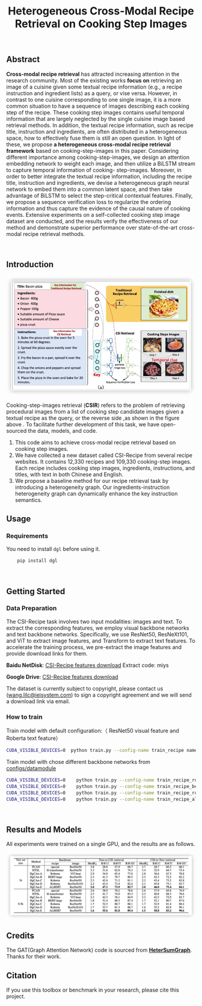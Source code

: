 <div align="center">

# Heterogeneous Cross-Modal Recipe Retrieval on Cooking Step Images
</div>

<br>

## Abstract
**Cross-modal recipe retrieval** has attracted increasing attention in the research community. Most of the existing works **focus on** retrieving an image of a cuisine given some textual recipe information (e.g., a recipe instruction and ingredient lists) as a query, or vise versa. However, in contrast to one cuisine corresponding to one single image, it is a more common situation to have a sequence of images describing each cooking step of the recipe. These cooking step images contains useful temporal information that are largely neglected by the single cuisine image based retrieval methods. In addition, the textual recipe information, such as recipe title, instruction and ingredients, are often distributed in a heterogeneous space, how to effectively fuse them is still an open question. In light of these, we propose **a heterogeneous cross-modal recipe retrieval framework** based on cooking-step-images in this paper. Considering different importance among cooking-step-images, we design an attention embedding network to weight each image, and then utilize a BiLSTM stream to capture temporal information of cooking- step-images. Moreover, in order to better integrate the textual recipe information, including the recipe title, instruction and ingredients, we devise a heterogeneous graph neural network to embed them into a common latent space, and then take advantage of BiLSTM to select the step-critical contextual features. Finally, we propose a sequence verification loss to regularize the ordering information and thus capture the evidence of the causal nature of cooking events. Extensive experiments on a self-collected cooking step image dataset are conducted, and the results verify the effectiveness of our method and demonstrate superior performance over state-of-the-art cross-modal recipe retrieval methods.


<br>

## Introduction

![CSIR-task](resources/CSIR-task.jpg)

Cooking-step-images retrieval (**CSIR**) refers to the problem of retrieving procedural images from a list of cooking step candidate images given a textual recipe as the query, or the reverse side ,as shown in the figure above . To facilitate further development of this task, we have open-sourced the data, models, and code.

1. This code aims to achieve cross-modal recipe retrieval based on cooking step images.
2. We have collected a new dataset called CSI-Recipe from several recipe websites. It contains 12,330 recipes and 109,330 cooking-step images. Each recipe includes cooking step images, ingredients, instructions, and titles, with text in both Chinese and English.
3. We propose a baseline method for our recipe retrieval task by introducing a heterogeneity graph. Our ingredients-instruction heterogeneity graph can dynamically enhance the key instruction semantics.


## Usage
### Requirements
You need to install `dgl` before using it.
```bash
    pip install dgl
```


<br>

## Getting Started
### Data Preparation

The CSI-Recipe task involves two input modalities: images and text. To extract the corresponding features, we employ visual backbone networks and text backbone networks. Specifically, we use ResNet50, ResNeXt101, and ViT to extract image features, and Transform to extract text features. To accelerate the training process, we pre-extract the image features and provide download links for them.

**Baidu NetDisk**: [CSI-Recipe features download](https://pan.baidu.com/s/1c249Nbr2IdvvHDjbrT0srA?pwd=miys) Extract code: miys 

**Google Drive**: [CSI-Recipe features download](https://drive.google.com/file/d/1YdP3jO0Qs1-SEXH6Hp15akTTeAlrMI8Y/view?usp=sharing)

The dataset is currently subject to copyright, please contact us ([wang.lilc@ieisystem.com](wang.lilc@ieisystem.com)) to sign a copyright agreement and we will send a download link via email.

### How to train
Train model with default configuration:（ ResNet50 visual feature and Roberta text feature）

```bash
CUDA_VISIBLE_DEVICES=0  python train.py --config-name train_recipe name=Roberta_ResNet50 trainer.gpus=1 trainer.gradient_clip_val=1.0  trainer.max_epochs=200 model.is_shuffle=False datamodule.num_workers=4
```

Train model with chose different backbone networks from [configs/datamodule](configs/datamodule)

```bash
CUDA_VISIBLE_DEVICES=0    python train.py --config-name train_recipe_robeta_vitbase  name=Roberta_vitbase trainer.gpus=1 trainer.gradient_clip_val=1  trainer.max_epochs=200 model.is_shuffle=False datamodule.num_workers=4
CUDA_VISIBLE_DEVICES=0    python train.py --config-name train_recipe_bertlarge_resnet50  name=BERTlarge_ResNet50 trainer.gpus=1 trainer.gradient_clip_val=1.0  trainer.max_epochs=200 model.is_shuffle=False datamodule.num_workers=4
CUDA_VISIBLE_DEVICES=0    python train.py --config-name train_recipe_robeta_resnext101 name=Roberta_ResNeXt101 trainer.gpus=1 trainer.gradient_clip_val=1.0  trainer.max_epochs=200 model.is_shuffle=False datamodule.num_workers=4
CUDA_VISIBLE_DEVICES=0    python train.py --config-name train_recipe_albert_resnet50  name=albert_ResNet50 trainer.gpus=1 trainer.gradient_clip_val=1.0  trainer.max_epochs=200 model.is_shuffle=False datamodule.num_workers=4
```
<br>

## Results and Models
All experiments  were trained on a single GPU, and the results are as follows.

![experiments](resources/CSIR-experiments.jpg)

## Credits
The GAT(Graph Attention Network) code is sourced from **[HeterSumGraph](https://github.com/dqwang122/HeterSumGraph)**. Thanks for their work.
## Citation
If you use this toolbox or benchmark in your research, please cite this project.

